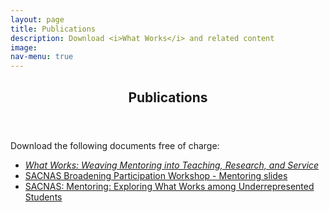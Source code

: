 ```yaml
---
layout: page
title: Publications
description: Download <i>What Works</i> and related content
image: 
nav-menu: true
---
```

<!-- Main -->
<div id="main" class="alt">

<!-- One -->
<section id="one">
	<div class="inner">
		<header class="major">
			<h1>Publications</h1>
		</header>
		
<p>Download the following documents free of charge:
<ul><li><i><a href="/what-works/What%20Works.pdf">What Works: Weaving Mentoring into Teaching, Research, and Service</a></i></li>
	<li><a href="/what-works/What%20Works%20Workshop%20slides.pdf">SACNAS Broadening Participation Workshop - Mentoring slides</a></li>
	<li><a href="/what-works/SACNAS%20Breakout%20Session%20slides.pdf">SACNAS: Mentoring: Exploring What Works among Underrepresented Students</a></li>
